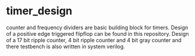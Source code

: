 # timer_design
counter and frequency dividers are basic building block for timers. Design of a positive edge triggered flipflop can be found in this repository. Design of a 17 bit ripple counter, 4 bit ripple counter and 4 bit gray counter and there testbench is also written in system verilog.   
